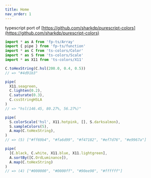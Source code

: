 ```yaml
---
title: Home
nav_order: 1
---
```


typescript port of [https://github.com/sharkdp/purescript-colors](https://github.com/sharkdp/purescript-colors)

```typescript
import * as A from 'fp-ts/Array'
import { pipe } from 'fp-ts/function'
import * as C from 'ts-colors/Color'
import * as S from 'ts-colors/Scale'
import * as X11 from 'ts-colors/X11'

C.toHexString(C.hsl(200.0, 0.4, 0.5))
// => "#4d91b3"

pipe(
  X11.seagreen,
  C.lighten(0.2),
  C.saturate(0.3),
  C.cssStringHSLA
)
// => "hsl(146.45, 80.27%, 56.27%)"

pipe(
  S.colorScale('hsl', X11.hotpink, [], S.darksalmon),
  S.sampleColors(5),
  A.map(C.toHexString),
)
// => (5) ["#ff69b4", "#fa6d99", "#f47182", "#ef7d76", "#e9967a"]

pipe(
  [C.black, C.white, X11.blue, X11.lightgreen],
  A.sortBy([C.OrdLuminance]),
  A.map(C.toHexString)
)
// => (4) ["#000000", "#0000ff", "#90ee90", "#ffffff"]
```
